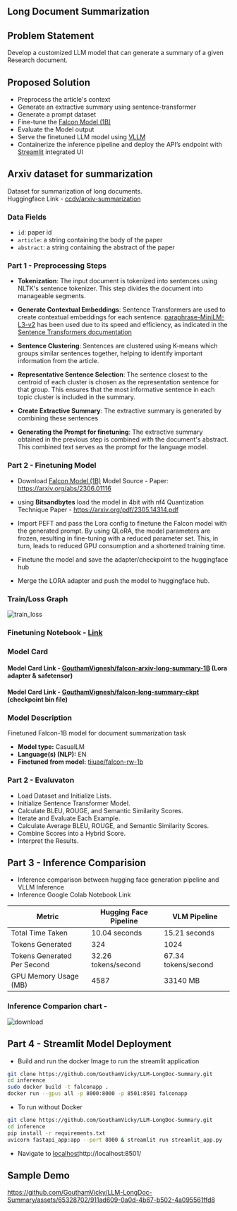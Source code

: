 ## Long Document Summarization

## Problem Statement

Develop a customized LLM model that can generate a summary of a given Research document.

## Proposed Solution 

- Preprocess the article's context
- Generate an extractive summary using sentence-transformer
- Generate a prompt dataset
- Fine-tune the [Falcon Model (1B)](tiiuae/falcon-rw-1b)
- Evaluate the Model output
- Serve the finetuned LLM model using [VLLM](https://github.com/vllm-project/vllm)
- Containerize the inference pipeline and deploy the API’s endpoint with [Streamlit](https://streamlit.io/) integrated UI

## Arxiv dataset for summarization

Dataset for summarization of long documents.\
Huggingface Link - [ccdv/arxiv-summarization](https://huggingface.co/datasets/ccdv/arxiv-summarization)

### Data Fields

- `id`: paper id
- `article`: a string containing the body of the paper
- `abstract`: a string containing the abstract of the paper

### **Part 1 - Preprocessing Steps**


- **Tokenization**: The input document is tokenized into sentences using NLTK's sentence tokenizer. This step divides the document into manageable segments.

- **Generate Contextual Embeddings**: Sentence Transformers are used to create contextual embeddings for each sentence. [paraphrase-MiniLM-L3-v2](https://huggingface.co/sentence-transformers/paraphrase-MiniLM-L3-v2) has been used due to its speed and efficiency, as indicated in the [Sentence Transformers documentation](https://www.sbert.net/docs/pretrained_models.html)
- **Sentence Clustering**: Sentences are clustered using K-means which groups similar sentences together, helping to identify important information from the article.

- **Representative Sentence Selection**: The sentence closest to the centroid of each cluster is chosen as the representation sentence for that group. This ensures that the most informative sentence in each topic cluster is included in the summary.

- **Create Extractive Summary**: The extractive summary is generated by combining these sentences
- **Generating the Prompt for finetuning**: The extractive summary obtained in the previous step is combined with the document's abstract. This combined text serves as the prompt for the language model.

### **Part 2 - Finetuning Model**
- Download [Falcon Model (1B)](tiiuae/falcon-rw-1b) Model Source - Paper: https://arxiv.org/abs/2306.01116
- using **Bitsandbytes** load the model in 4bit with nf4 Quantization Technique  Paper - https://arxiv.org/pdf/2305.14314.pdf
- Import PEFT and pass the Lora config to finetune the Falcon model with the generated prompt. By using QLoRA, the model parameters are frozen, resulting in fine-tuning with a reduced parameter set. This, in turn, leads to reduced GPU consumption and a shortened training time.

- Finetune the model and save the adapter/checkpoint to the huggingface hub
- Merge the LORA adapter and push the model to huggingface hub.
### **Train/Loss Graph**

![train_loss](https://github.com/GouthamVicky/LLM-LongDoc-Summary/assets/65328702/d96c87d5-f41b-4deb-b5c6-bbf81d902a24)

### Finetuning Notebook - [Link](https://github.com/GouthamVicky/LLM-LongDoc-Summary/blob/main/Training%20Notebook/Quantiphi_Assignment.ipynb)

### Model Card

#### Model Card Link - [GouthamVignesh/falcon-arxiv-long-summary-1B](https://huggingface.co/GouthamVignesh/falcon-arxiv-long-summary-1B) (Lora adapter & safetensor)
####  Model Card Link - [GouthamVignesh/falcon-long-summary-ckpt](https://huggingface.co/GouthamVignesh/falcon-long-summary-ckpt) (checkpoint bin file)

### Model Description
Finetuned Falcon-1B model for document summarization task

- **Model type:** CasualLM
- **Language(s) (NLP):** EN
- **Finetuned from model:** [tiiuae/falcon-rw-1b](https://huggingface.co/tiiuae/falcon-rw-1b)

### **Part 2 - Evaluvaton**
- Load Dataset and Initialize Lists.
- Initialize Sentence Transformer Model.
- Calculate BLEU, ROUGE, and Semantic Similarity Scores.
- Iterate and Evaluate Each Example.
- Calculate Average BLEU, ROUGE, and Semantic Similarity Scores.
- Combine Scores into a Hybrid Score.
- Interpret the Results.

## **Part 3 - Inference Comparision**
- Inference comparison between hugging face generation pipeline and VLLM Inference
- Inference Google Colab Notebook Link
  
| Metric                          | Hugging Face Pipeline | VLM Pipeline     |
|---------------------------------|-----------------------|----------------- |
| Total Time Taken                | 10.04 seconds         | 15.21 seconds    |
| Tokens Generated                | 324                   | 1024             |
| Tokens Generated Per Second     | 32.26 tokens/second   | 67.34 tokens/second|
| GPU Memory Usage (MB)           | 4587                  | 33140 MB         |

### Inference Comparion chart - 
  ![download](https://github.com/GouthamVicky/LLM-LongDoc-Summary/assets/65328702/d3c2a661-7b80-46fb-b2ab-68080d530cd8)

## **Part 4 - Streamlit Model Deployment**
- Build and run the docker Image to run the streamlit application

```bash
git clone https://github.com/GouthamVicky/LLM-LongDoc-Summary.git 
cd inference
sudo docker build -t falconapp .
docker run --gpus all -p 8000:8000 -p 8501:8501 falconapp
```
- To run without Docker

```bash
git clone https://github.com/GouthamVicky/LLM-LongDoc-Summary.git 
cd inference
pip install -r requirements.txt
uvicorn fastapi_app:app --port 8000 & streamlit run streamlit_app.py
```
- Navigate to [localhost](http://localhost:8501/)http://localhost:8501/

## **Sample Demo**



https://github.com/GouthamVicky/LLM-LongDoc-Summary/assets/65328702/911ad609-0a0d-4b67-b502-4a095561ffd8

